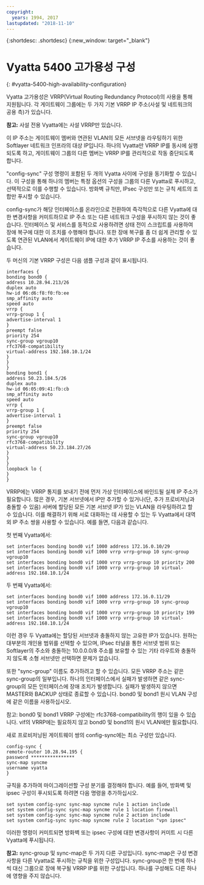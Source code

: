 ```yaml
---
copyright:
  years: 1994, 2017
lastupdated: "2018-11-10"
---
```


{:shortdesc: .shortdesc}
{:new_window: target="_blank"}

# Vyatta 5400 고가용성 구성
{: #vyatta-5400-high-availability-configuration}

Vyatta 고가용성은 VRRP(Virtual Routing Redundancy Protocol)의 사용을 통해 지원됩니다. 각 게이트웨이 그룹에는 두 가지 기본 VRRP IP 주소(사설 및 네트워크의 공용 측)가 있습니다. 

**참고:** 사설 전용 Vyatta에는 사설 VRRP만 있습니다. 

이 IP 주소는 게이트웨이 멤버와 연관된 VLAN의 모든 서브넷을 라우팅하기 위한 Softlayer 네트워크 인프라의 대상 IP입니다. 하나의 Vyatta만 VRRP IP를 동시에 실행되도록 하고, 게이트웨이 그룹의 다른 멤버는 VRRP IP를 관리적으로 작동 중단되도록 합니다.

"config-sync" 구성 명령이 포함된 두 개의 Vyatta 사이에 구성을 동기화할 수 있습니다. 이 구성을 통해 하나의 멤버는 특정 옵션의 구성을 그룹의 다른 Vyatta로 푸시하고, 선택적으로 이를 수행할 수 있습니다. 방화벽 규칙만, IPsec 구성만 또는 규칙 세트의 조합만 푸시할 수 있습니다. 

config-sync가 해당 인터페이스를 온라인으로 전환하여 즉각적으로 다른 Vyatta에 대한 변경사항을 커미트하므로 IP 주소 또는 다른 네트워크 구성을 푸시하지 않는 것이 좋습니다. 인터페이스 및 서비스를 동적으로 사용하려면 상태 전이 스크립트를 사용하여 장애 복구에 대한 이 조치를 수행해야 합니다. 또한 장애 복구를 좀 더 쉽게 관리할 수 있도록 연관된 VLAN에서 게이트웨이 IP에 대한 추가 VRRP IP 주소를 사용하는 것이 좋습니다.

두 머신의 기본 VRRP 구성은 다음 샘플 구성과 같이 표시됩니다.

    interfaces {
    bonding bond0 {
    address 10.28.94.213/26
    duplex auto
    hw-id 06:d6:f8:f0:fb:ee
    smp_affinity auto
    speed auto
    vrrp {
    vrrp-group 1 {
    advertise-interval 1
    }
    preempt false
    priority 254
    sync-group vgroup10
    rfc3768-compatibility
    virtual-address 192.168.10.1/24
    }
    }
    }
    bonding bond1 {
    address 50.23.184.5/26
    duplex auto
    hw-id 06:05:09:41:fb:cb
    smp_affinity auto
    speed auto
    vrrp {
    vrrp-group 1 {
    advertise-interval 1
    }
    preempt false
    priority 254
    sync-group vgroup10
    rfc3768-compatibility
    virtual-address 50.23.184.27/26
    }
    }
    }
    loopback lo {
    }
    }

VRRP에는 VRRP 통지를 보내기 전에 먼저 가상 인터페이스에 바인드될 실제 IP 주소가 필요합니다. 많은 경우, 기본 서브넷에서 IP만 추가할 수 있거나(단, 추가 프로비저닝과 충돌할 수 있음) 서버에 할당된 모든 기본 서브넷 IP가 있는 VLAN을 라우팅하려고 할 수 있습니다. 이를 해결하기 위해 서로 대화하는 데 사용할 수 있는 두 Vyatta에서 대역 외 IP 주소 쌍을 사용할 수 있습니다. 예를 들면, 다음과 같습니다.

첫 번째 Vyatta에서:

    set interfaces bonding bond0 vif 1000 address 172.16.0.10/29
    set interfaces bonding bond0 vif 1000 vrrp vrrp-group 10 sync-group vgroup10
    set interfaces bonding bond0 vif 1000 vrrp vrrp-group 10 priority 200
    set interfaces bonding bond0 vif 1000 vrrp vrrp-group 10 virtual-address 192.168.10.1/24

두 번째 Vyatta에서:

    set interfaces bonding bond0 vif 1000 address 172.16.0.11/29
    set interfaces bonding bond0 vif 1000 vrrp vrrp-group 10 sync-group vgroup10
    set interfaces bonding bond0 vif 1000 vrrp vrrp-group 10 priority 199
    set interfaces bonding bond0 vif 1000 vrrp vrrp-group 10 virtual-address 192.168.10.1/24

이런 경우 두 Vyatta에는 할당된 서브넷과 충돌하지 않는 고유한 IP가 있습니다. 원하는 대부분의 개인용 범위를 선택할 수 있으며, IPsec 터널을 통한 서브넷 범위 또는 Softlayer의 주소와 충돌하는 10.0.0.0/8 주소를 보유할 수 있는 기타 라우트와 충돌하지 않도록 소형 서브넷만 선택하면 문제가 없습니다.

또한 "sync-group" 이름도 추가하려고 할 수 있습니다. 모든 VRRP 주소는 같은 sync-group의 일부입니다. 하나의 인터페이스에서 실패가 발생하면 같은 sync-group의 모든 인터페이스에 장애 조치가 발생합니다. 실패가 발생하지 않으면 MASTER와 BACKUP 상태로 종료할 수 있습니다. bond0 및 bond1 원시 VLAN 구성에 같은 이름을 사용하십시오.

참고: bond0 및 bond1 VRRP 구성에는 rfc3768-compatibility의 행이 있을 수 있습니다. vif의 VRRP에는 필요하지 않고 bond0 및 bond1의 원시 VLAN에만 필요합니다.

새로 프로비저닝된 게이트웨이 쌍의 config-sync에는 최소 구성만 있습니다.


    config-sync {
    remote-router 10.28.94.195 {
    password ****************
    sync-map syncme
    username vyatta
    }

규칙을 추가하여 마이그레이션할 구성 분기를 결정해야 합니다. 예를 들어, 방화벽 및 ipsec 구성이 푸시되도록 하려면 다음 명령을 추가하십시오.


    set system config-sync sync-map syncme rule 1 action include
    set system config-sync sync-map syncme rule 1 location firewall
    set system config-sync sync-map syncme rule 2 action include
    set system config-sync sync-map syncme rule 2 location "vpn ipsec"

이러한 명령이 커미트되면 방화벽 또는 ipsec 구성에 대한 변경사항이 커미트 시 다른 Vyatta에 푸시됩니다.

**참고:** sync-group 및 sync-map은 두 가지 다른 구성입니다. sync-map은 구성 변경사항을 다른 Vyatta로 푸시하는 규칙을 위한 구성입니다. sync-group은 한 번에 하나씩 대신 그룹으로 장애 복구될 VRRP IP를 위한 구성입니다. 하나를 구성해도 다른 하나에 영향을 주지 않습니다.

